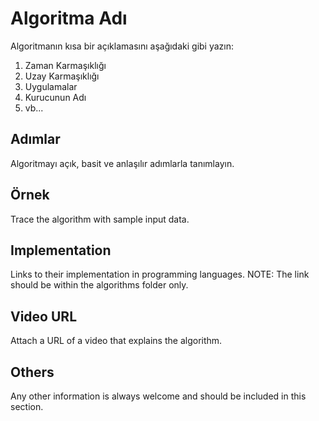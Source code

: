 # Algoritma Adı

Algoritmanın kısa bir açıklamasını aşağıdaki gibi yazın:
1. Zaman Karmaşıklığı
2. Uzay Karmaşıklığı
3. Uygulamalar
4. Kurucunun Adı
5. vb...

## Adımlar
Algoritmayı açık, basit ve anlaşılır adımlarla tanımlayın.

## Örnek
Trace the algorithm with sample input data.

## Implementation

Links to their implementation in programming languages.
NOTE: The link should be within the algorithms folder only.

## Video URL

Attach a URL of a video that explains the algorithm. 

## Others

Any other information is always welcome and should be included in this section.

